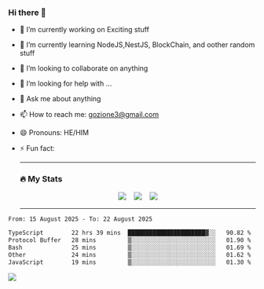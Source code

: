 ### Hi there 👋

<!--
**charlieScript/charlieScript** is a ✨ _special_ ✨ repository because its `README.md` (this file) appears on your GitHub profile.

Here are some ideas to get you started: -->

- 🔭 I’m currently working on Exciting stuff
- 🌱 I’m currently learning NodeJS,NestJS, BlockChain, and oother random stuff
- 👯 I’m looking to collaborate on anything
- 🤔 I’m looking for help with ...
- 💬 Ask me about anything
- 📫 How to reach me: gozione3@gmail.com
- 😄 Pronouns: HE/HIM
- ⚡ Fun fact:


  ---

  ### :fire: My Stats

  <div id="stats" align="center">
  <img src="http://github-readme-streak-stats.herokuapp.com?user=charlieScript&theme=dark&date_format=M%20j%5B%2C%20Y%5D" />&nbsp;&nbsp;&nbsp;
  <img src="https://github-readme-stats.vercel.app/api/top-langs/?username=charlieScript&layout=compact&theme=vision-friendly-dark"/>&nbsp;&nbsp;&nbsp;
  <img src="https://github-readme-stats.vercel.app/api?username=charlieScript&show_icons=true&theme=radical"/>
  </div>

  ---



<!--START_SECTION:waka-->

```txt
From: 15 August 2025 - To: 22 August 2025

TypeScript        22 hrs 39 mins  ██████████████████████▓░░   90.82 %
Protocol Buffer   28 mins         ▒░░░░░░░░░░░░░░░░░░░░░░░░   01.90 %
Bash              25 mins         ▒░░░░░░░░░░░░░░░░░░░░░░░░   01.69 %
Other             24 mins         ▒░░░░░░░░░░░░░░░░░░░░░░░░   01.62 %
JavaScript        19 mins         ▒░░░░░░░░░░░░░░░░░░░░░░░░   01.30 %
```

<!--END_SECTION:waka-->
![](https://komarev.com/ghpvc/?username=charlieScript)
